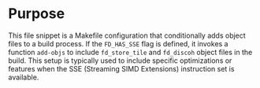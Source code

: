 # Purpose
This file snippet is a Makefile configuration that conditionally adds object files to a build process. If the `FD_HAS_SSE` flag is defined, it invokes a function `add-objs` to include `fd_store_tile` and `fd_discoh` object files in the build. This setup is typically used to include specific optimizations or features when the SSE (Streaming SIMD Extensions) instruction set is available.
